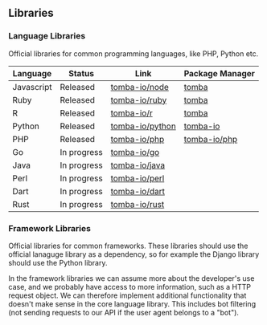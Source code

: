## Libraries

### Language Libraries

Official libraries for common programming languages, like PHP, Python etc.

| Language   | Status      | Link                                                  | Package Manager                                                   |
| ---------- | ----------- | ----------------------------------------------------- | ----------------------------------------------------------------- |
| Javascript | Released    | [tomba-io/node](https://github.com/tomba-io/node)     | [tomba](https://www.npmjs.com/package/tomba)                      |
| Ruby       | Released    | [tomba-io/ruby](https://github.com/tomba-io/ruby)     | [tomba](https://rubygems.org/gems/tomba)                          |
| R          | Released    | [tomba-io/r](https://github.com/tomba-io/r)           | [tomba](https://cran.r-project.org/web/packages/tomba/index.html) |
| Python     | Released    | [tomba-io/python](https://github.com/tomba-io/python) | [tomba-io](https://pypi.org/project/tomba/)                       |
| PHP        | Released    | [tomba-io/php](https://github.com/tomba-io/php)       | [tomba-io/php](https://packagist.org/packages/tomba-io/php)       |
| Go         | In progress | [tomba-io/go](https://github.com/tomba-io/go)         |                                                                   |
| Java       | In progress | [tomba-io/java](https://github.com/tomba-io/java)     |                                                                   |
| Perl       | In progress | [tomba-io/perl](https://github.com/tomba-io/perl)     |                                                                   |
| Dart       | In progress | [tomba-io/dart](https://github.com/tomba-io/dart)     |                                                                   |
| Rust       | In progress | [tomba-io/rust](https://github.com/tomba-io/rust)     |                                                                   |

### Framework Libraries

Official libraries for common frameworks. These libraries should use the official lanaguge library as a dependency, so for example the Django library should use the Python library.

In the framework libraries we can assume more about the developer's use case, and we probably have access to more information, such as a HTTP request object. We can therefore implement additional functionality that
doesn't make sense in the core language library. This includes bot filtering (not sending requests to our API if the user agent belongs to a "bot").
